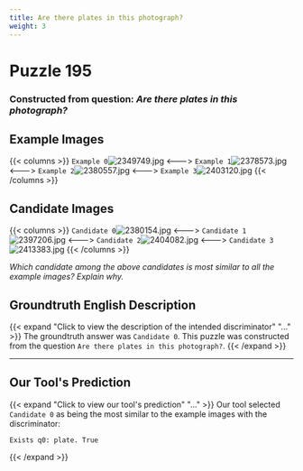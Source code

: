```yaml
---
title: Are there plates in this photograph?
weight: 3
---
```


# Puzzle 195
### Constructed from question: _Are there plates in this photograph?_


## Example Images
{{< columns >}}
`Example 0`![2349749.jpg](/gqa_images/2349749.jpg)
<--->
`Example 1`![2378573.jpg](/gqa_images/2378573.jpg)
<--->
`Example 2`![2380557.jpg](/gqa_images/2380557.jpg)
<--->
`Example 3`![2403120.jpg](/gqa_images/2403120.jpg)
{{< /columns >}}

## Candidate Images
{{< columns >}}
`Candidate 0`![2380154.jpg](/gqa_images/2380154.jpg)
<--->
`Candidate 1`![2397206.jpg](/gqa_images/2397206.jpg)
<--->
`Candidate 2`![2404082.jpg](/gqa_images/2404082.jpg)
<--->
`Candidate 3`![2413383.jpg](/gqa_images/2413383.jpg)
{{< /columns >}}

*Which candidate among the above candidates is most similar to all the example images? Explain why.*

## Groundtruth English Description

{{< expand "Click to view the description of the intended discriminator" "..." >}}
The groundtruth answer was `Candidate 0`. This puzzle was constructed from the question `Are there plates in this photograph?`.
{{< /expand >}}

---

## Our Tool's Prediction

{{< expand "Click to view our tool's prediction" "..." >}}
Our tool selected `Candidate 0` as being the most similar to the example images with the discriminator:
```plaintext
Exists q0: plate. True
```
{{< /expand >}}
